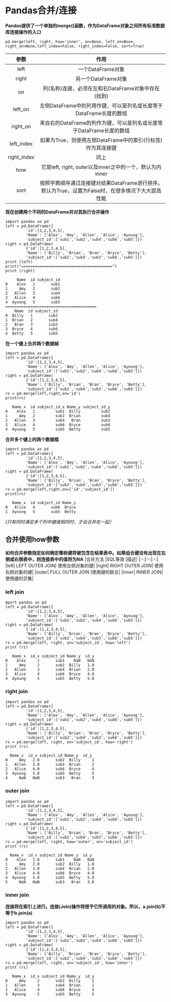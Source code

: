 # Pandas合并/连接     

**Pandas提供了一个单独的merge()函数，作为DataFrame对象之间所有标准数据库连接操作的入口**
```
pd.merge(left, right, how='inner', on=None, left_on=None, right_on=None,left_index=False, right_index=False, sort=True)
```

|参数|作用|
|:-:|:-:|
|left|一个DataFrame对象|
|right|另一个DataFrame对象|
|on|列(名称)连接，必须在左和右DataFrame对象中存在(找到)|
|left_on|左侧DataFrame中的列用作键，可以是列名或长度等于DataFrame长度的数组|
|right_on|来自右的DataFrame的列作为键，可以是列名或长度等于DataFrame长度的数组|
|left_index|如果为True，则使用左侧DataFrame中的索引(行标签)作为其连接键|
|right_index|同上|
|how|它是left, right, outer以及inner之中的一个，默认为内inner|
|sort|按照字典顺序通过连接键对结果DataFrame进行排序。默认为True，设置为False时，在很多情况下大大提高性能|

**现在创建两个不同的DataFrame并对其执行合并操作**
```
import pandas as pd
left = pd.DataFrame({
         'id':[1,2,3,4,5],
         'Name': ['Alex', 'Amy', 'Allen', 'Alice', 'Ayoung'],
         'subject_id':['sub1','sub2','sub4','sub6','sub5']})
right = pd.DataFrame(
         {'id':[1,2,3,4,5],
         'Name': ['Billy', 'Brian', 'Bran', 'Bryce', 'Betty'],
         'subject_id':['sub2','sub4','sub3','sub6','sub5']})
print (left)
print("========================================")
print (right)
```
```
     Name  id subject_id
0    Alex   1       sub1
1     Amy   2       sub2
2   Allen   3       sub4
3   Alice   4       sub6
4  Ayoung   5       sub5
========================================
    Name  id subject_id
0  Billy   1       sub2
1  Brian   2       sub4
2   Bran   3       sub3
3  Bryce   4       sub6
4  Betty   5       sub5
```

**在一个键上合并两个数据帧**
```
import pandas as pd
left = pd.DataFrame({
         'id':[1,2,3,4,5],
         'Name': ['Alex', 'Amy', 'Allen', 'Alice', 'Ayoung'],
         'subject_id':['sub1','sub2','sub4','sub6','sub5']})
right = pd.DataFrame(
         {'id':[1,2,3,4,5],
         'Name': ['Billy', 'Brian', 'Bran', 'Bryce', 'Betty'],
         'subject_id':['sub2','sub4','sub3','sub6','sub5']})
rs = pd.merge(left,right,on='id')
print(rs)
```
```
   Name_x  id subject_id_x Name_y subject_id_y
0    Alex   1         sub1  Billy         sub2
1     Amy   2         sub2  Brian         sub4
2   Allen   3         sub4   Bran         sub3
3   Alice   4         sub6  Bryce         sub6
4  Ayoung   5         sub5  Betty         sub5
```

**合并多个键上的两个数据框**
```
import pandas as pd
left = pd.DataFrame({
         'id':[1,2,3,4,5],
         'Name': ['Alex', 'Amy', 'Allen', 'Alice', 'Ayoung'],
         'subject_id':['sub1','sub2','sub4','sub6','sub5']})
right = pd.DataFrame(
         {'id':[1,2,3,4,5],
         'Name': ['Billy', 'Brian', 'Bran', 'Bryce', 'Betty'],
         'subject_id':['sub2','sub4','sub3','sub6','sub5']})
rs = pd.merge(left,right,on=['id','subject_id'])
print(rs)
```
```
   Name_x  id subject_id Name_y
0   Alice   4       sub6  Bryce
1  Ayoung   5       sub5  Betty
```
*(只有同时满足多个列中键值相同时，才会合并在一起）*


**合并使用how参数**
---
**如何合并参数指定如何确定哪些键将被包含在结果表中。如果组合键没有出现在左侧或右侧表中，则连接表中的值将为NA**
|合并方法	|SQL等效	|描述|
|:-:|:-:|:-:|
|left|	LEFT OUTER JOIN|	使用左侧对象的键|
|right|	RIGHT OUTER JOIN|	使用右侧对象的键|
|outer|	FULL OUTER JOIN	|使用键的联合|
|inner|	INNER JOIN|	使用键的交集|

### left join
```
mport pandas as pd
left = pd.DataFrame({
         'id':[1,2,3,4,5],
         'Name': ['Alex', 'Amy', 'Allen', 'Alice', 'Ayoung'],
         'subject_id':['sub1','sub2','sub4','sub6','sub5']})
right = pd.DataFrame(
         {'id':[1,2,3,4,5],
         'Name': ['Billy', 'Brian', 'Bran', 'Bryce', 'Betty'],
         'subject_id':['sub2','sub4','sub3','sub6','sub5']})
rs = pd.merge(left, right, on='subject_id', how='left')
print (rs)
```
```
   Name_x  id_x subject_id Name_y  id_y
0    Alex     1       sub1    NaN   NaN
1     Amy     2       sub2  Billy   1.0
2   Allen     3       sub4  Brian   2.0
3   Alice     4       sub6  Bryce   4.0
4  Ayoung     5       sub5  Betty   5.0

```

### right join   
```
import pandas as pd
left = pd.DataFrame({
         'id':[1,2,3,4,5],
         'Name': ['Alex', 'Amy', 'Allen', 'Alice', 'Ayoung'],
         'subject_id':['sub1','sub2','sub4','sub6','sub5']})
right = pd.DataFrame(
         {'id':[1,2,3,4,5],
         'Name': ['Billy', 'Brian', 'Bran', 'Bryce', 'Betty'],
         'subject_id':['sub2','sub4','sub3','sub6','sub5']})
rs = pd.merge(left, right, on='subject_id', how='right')
print (rs)
```
```
  Name_x  id_x subject_id Name_y  id_y
0     Amy   2.0       sub2  Billy     1
1   Allen   3.0       sub4  Brian     2
2   Alice   4.0       sub6  Bryce     4
3  Ayoung   5.0       sub5  Betty     5
4     NaN   NaN       sub3   Bran     3
```

### outer join  
```
import pandas as pd
left = pd.DataFrame({
         'id':[1,2,3,4,5],
         'Name': ['Alex', 'Amy', 'Allen', 'Alice', 'Ayoung'],
         'subject_id':['sub1','sub2','sub4','sub6','sub5']})
right = pd.DataFrame(
         {'id':[1,2,3,4,5],
         'Name': ['Billy', 'Brian', 'Bran', 'Bryce', 'Betty'],
         'subject_id':['sub2','sub4','sub3','sub6','sub5']})
rs = pd.merge(left, right, how='outer', on='subject_id')
print (rs)
```
```
  Name_x  id_x subject_id Name_y  id_y
0    Alex   1.0       sub1    NaN   NaN
1     Amy   2.0       sub2  Billy   1.0
2   Allen   3.0       sub4  Brian   2.0
3   Alice   4.0       sub6  Bryce   4.0
4  Ayoung   5.0       sub5  Betty   5.0
5     NaN   NaN       sub3   Bran   3.0
```

### inner join   
**连接将在索引上进行。连接(Join)操作将授予它所调用的对象。所以，a.join(b)不等于b.join(a)**
```
import pandas as pd
left = pd.DataFrame({
         'id':[1,2,3,4,5],
         'Name': ['Alex', 'Amy', 'Allen', 'Alice', 'Ayoung'],
         'subject_id':['sub1','sub2','sub4','sub6','sub5']})
right = pd.DataFrame(
         {'id':[1,2,3,4,5],
         'Name': ['Billy', 'Brian', 'Bran', 'Bryce', 'Betty'],
         'subject_id':['sub2','sub4','sub3','sub6','sub5']})
rs = pd.merge(left, right, on='subject_id', how='inner')
print (rs)
```
```
   Name_x  id_x subject_id Name_y  id_y
0     Amy     2       sub2  Billy     1
1   Allen     3       sub4  Brian     2
2   Alice     4       sub6  Bryce     4
3  Ayoung     5       sub5  Betty     5
```

























